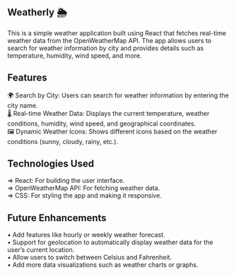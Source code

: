 ## Weatherly 🌦️
This is a simple weather application built using React that fetches real-time weather data from the OpenWeatherMap API. The app allows users to search for weather information by city and provides details such as temperature, humidity, wind speed, and more.

## Features
🌍 Search by City: Users can search for weather information by entering the city name.\
🌡️ Real-time Weather Data: Displays the current temperature, weather conditions, humidity, wind speed, and geographical coordinates.\
🖼️ Dynamic Weather Icons: Shows different icons based on the weather conditions (sunny, cloudy, rainy, etc.).

## Technologies Used
=> React: For building the user interface.\
=> OpenWeatherMap API: For fetching weather data.\
=> CSS: For styling the app and making it responsive.

## Future Enhancements
• Add features like hourly or weekly weather forecast.\
• Support for geolocation to automatically display weather data for the user’s current location.\
• Allow users to switch between Celsius and Fahrenheit.\
• Add more data visualizations such as weather charts or graphs.
